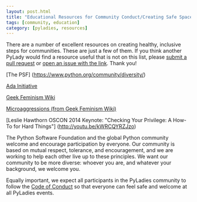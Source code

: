 ```yaml
---
layout: post.html
title: "Educational Resources for Community Conduct/Creating Safe Spaces"
tags: [community, education]
category: [pyladies, resources]
---
```


There are a number of excellent resources on creating healthy, inclusive steps for communities. These are just a few of them. If you think another PyLady would find a resource useful that is not on this list, please [submit a pull request](https://github.com/pyladies/pyladies) or [open an issue with the link](https://github.com/pyladies/info/issues/new). Thank you!

[The PSF] (https://www.python.org/community/diversity/)

[Ada Initiative](http://adainitiative.org/what-we-do/conference-policies/)

[Geek Feminism Wiki](http://geekfeminism.wikia.com/wiki/Community_anti-harassment/Policy)

[Microaggressions (from Geek Feminism Wiki)](http://geekfeminism.wikia.com/wiki/Microaggressions)

[Leslie Hawthorn OSCON 2014 Keynote: "Checking Your Privilege: A How-To for Hard Things"] (http://youtu.be/kWRCQYRZJzo)

The Python Software Foundation and the global Python community welcome and encourage participation by everyone. Our community is based on mutual respect, tolerance, and encouragement, and we are working to help each other live up to these principles. We want our community to be more diverse: whoever you are, and whatever your background, we welcome you.

Equally important, we expect all participants in the PyLadies community to follow the [Code of Conduct](/CodeOfConduct/) so that everyone can feel safe and welcome at all PyLadies events.
